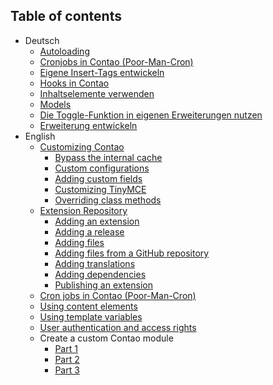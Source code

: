## Table of contents

* Deutsch
    * [Autoloading](de/Autoloading.md)
    * [Cronjobs in Contao (Poor-Man-Cron)](de/Cronjobs-in-Contao.md)
    * [Eigene Insert-Tags entwickeln](de/Eigene-Inserttags.md)
    * [Hooks in Contao](de/Hooks-in-Contao.md)
    * [Inhaltselemente verwenden](de/Inhaltselemente-verwenden.md)
    * [Models](de/Models.md)
    * [Die Toggle-Funktion in eigenen Erweiterungen nutzen](de/Toggle-Funktion-in-eigenen-Erweiterungen.md)
    * [Erweiterung entwickeln](de/Erweiterung-entwickeln.md)
* English
    * [Customizing Contao](customizing-contao/README.md)
        * [Bypass the internal cache](customizing-contao/bypass-the-internal-cache.md)
        * [Custom configurations](customizing-contao/custom-configurations.md)
        * [Adding custom fields](customizing-contao/adding-custom-fields.md)
        * [Customizing TinyMCE](customizing-contao/customizing-tinymce.md)
        * [Overriding class methods](customizing-contao/overriding-class-methods.md)
    * [Extension Repository](extension-repository/README.md)
        * [Adding an extension](extension-repository/adding-an-extension.md)
        * [Adding a release](extension-repository/adding-a-release.md)
        * [Adding files](extension-repository/adding-files.md)
        * [Adding files from a GitHub repository](extension-repository/adding-files-from-a-github-repository.md)
        * [Adding translations](extension-repository/adding-translations.md)
        * [Adding dependencies](extension-repository/adding-dependencies.md)
        * [Publishing an extension](extension-repository/publishing-an-extension.md)
    * [Cron jobs in Contao (Poor-Man-Cron)](en/Cron-jobs-in-Contao.md)
    * [Using content elements](en/Using-Content-Elements.md)
    * [Using template variables](en/Using-template-variables.md)
    * [User authentication and access rights](en/user-authentication-and-access-rights.md)
    * Create a custom Contao module
        * [Part 1](en/custom-module/part1.md)
        * [Part 2](en/custom-module/part2.md)
        * [Part 3](en/custom-module/part3.md)
